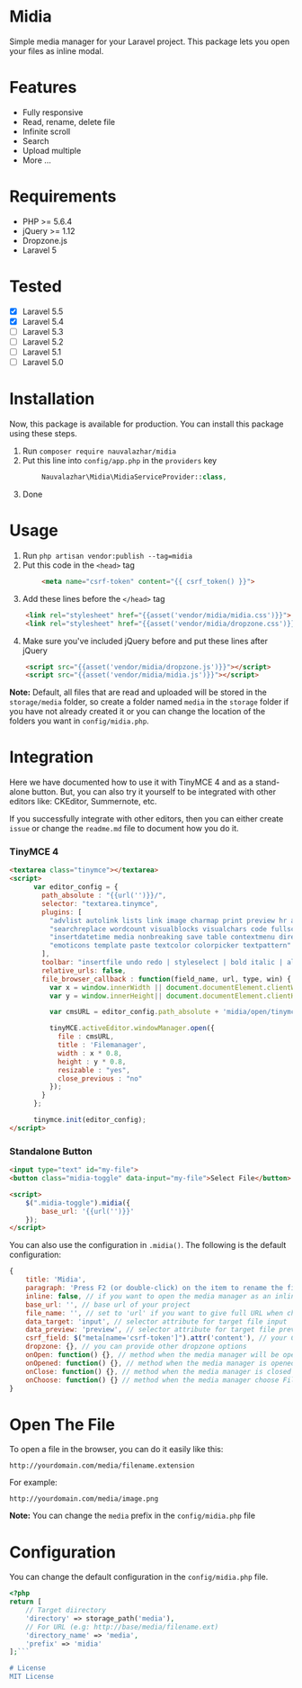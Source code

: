 # Midia
Simple media manager for your Laravel project. This package lets you open your files as inline modal.

# Features
- Fully responsive
- Read, rename, delete file
- Infinite scroll
- Search
- Upload multiple
- More ...

# Requirements
- PHP >= 5.6.4
- jQuery >= 1.12
- Dropzone.js
- Laravel 5

# Tested
- [x] Laravel 5.5
- [x] Laravel 5.4 
- [ ] Laravel 5.3 
- [ ] Laravel 5.2 
- [ ] Laravel 5.1 
- [ ] Laravel 5.0 

# Installation
Now, this package is available for production. You can install this package using these steps.
1. Run `composer require nauvalazhar/midia`
2. Put this line into `config/app.php` in the `providers` key
```php
        Nauvalazhar\Midia\MidiaServiceProvider::class,
```
3. Done

# Usage
1. Run `php artisan vendor:publish --tag=midia`
2. Put this code in the `<head>` tag
```html
        <meta name="csrf-token" content="{{ csrf_token() }}">
```
3. Add these lines before the `</head>` tag
```html
	<link rel="stylesheet" href="{{asset('vendor/midia/midia.css')}}">
	<link rel="stylesheet" href="{{asset('vendor/midia/dropzone.css')}}">
```
4. Make sure you've included jQuery before and put these lines after jQuery
```html
	<script src="{{asset('vendor/midia/dropzone.js')}}"></script>
	<script src="{{asset('vendor/midia/midia.js')}}"></script>
```

**Note:** Default, all files that are read and uploaded will be stored in the `storage/media` folder, so create a folder named `media` in the `storage` folder if you have not already created it or you can change the location of the folders you want in `config/midia.php`.

# Integration
Here we have documented how to use it with TinyMCE 4 and as a stand-alone button. But, you can also try it yourself to be integrated with other editors like: CKEditor, Summernote, etc.

If you successfully integrate with other editors, then you can either create `issue` or change the `readme.md` file to document how you do it.

### TinyMCE 4
```html
<textarea class="tinymce"></textarea>
<script>
	  var editor_config = {
	    path_absolute : "{{url('')}}/",
	    selector: "textarea.tinymce",
	    plugins: [
	      "advlist autolink lists link image charmap print preview hr anchor pagebreak",
	      "searchreplace wordcount visualblocks visualchars code fullscreen",
	      "insertdatetime media nonbreaking save table contextmenu directionality",
	      "emoticons template paste textcolor colorpicker textpattern"
	    ],
	    toolbar: "insertfile undo redo | styleselect | bold italic | alignleft aligncenter alignright alignjustify | bullist numlist outdent indent | link image media",
	    relative_urls: false,
	    file_browser_callback : function(field_name, url, type, win) {
	      var x = window.innerWidth || document.documentElement.clientWidth || document.getElementsByTagName('body')[0].clientWidth;
	      var y = window.innerHeight|| document.documentElement.clientHeight|| document.getElementsByTagName('body')[0].clientHeight;

	      var cmsURL = editor_config.path_absolute + 'midia/open/tinymce4?field_name=' + field_name;

	      tinyMCE.activeEditor.windowManager.open({
	        file : cmsURL,
	        title : 'Filemanager',
	        width : x * 0.8,
	        height : y * 0.8,
	        resizable : "yes",
	        close_previous : "no"
	      });
	    }
	  };

	  tinymce.init(editor_config);
</script>
```
### Standalone Button
```html
<input type="text" id="my-file">
<button class="midia-toggle" data-input="my-file">Select File</button>

<script>
	$(".midia-toggle").midia({
		base_url: '{{url('')}}'
	});
</script>
```
You can also use the configuration in `.midia()`. The following is the default configuration:
```javascript
{
	title: 'Midia',
	paragraph: 'Press F2 (or double-click) on the item to rename the file.',
	inline: false, // if you want to open the media manager as an inline element
	base_url: '', // base url of your project
	file_name: '', // set to 'url' if you want to give full URL when choosing file
	data_target: 'input', // selector attribute for target file input
	data_preview: 'preview', // selector attribute for target file preview
	csrf_field: $("meta[name='csrf-token']").attr('content'), // your CSRF field
	dropzone: {}, // you can provide other dropzone options
	onOpen: function() {}, // method when the media manager will be opened
	onOpened: function() {}, // method when the media manager is opened
	onClose: function() {}, // method when the media manager is closed
	onChoose: function() {} // method when the media manager choose File
}
```

# Open The File
To open a file in the browser, you can do it easily like this:
```
http://yourdomain.com/media/filename.extension
```
For example:
```
http://yourdomain.com/media/image.png
```
**Note:** You can change the `media` prefix in the `config/midia.php` file
	
# Configuration
You can change the default configuration in the `config/midia.php` file.
```php
<?php
return [
	// Target diirectory
	'directory' => storage_path('media'),
	// For URL (e.g: http://base/media/filename.ext)
	'directory_name' => 'media',
	'prefix' => 'midia'
];```

# License
MIT License